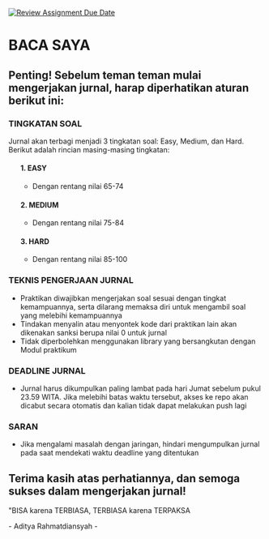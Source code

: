 [![Review Assignment Due Date](https://classroom.github.com/assets/deadline-readme-button-22041afd0340ce965d47ae6ef1cefeee28c7c493a6346c4f15d667ab976d596c.svg)](https://classroom.github.com/a/mCsq1PgL)
<h1>BACA SAYA</h1>
<h2>Penting! Sebelum teman teman mulai mengerjakan jurnal, harap diperhatikan aturan berikut ini:</h2>
<h3>TINGKATAN SOAL</h3>
<p>Jurnal akan terbagi menjadi 3 tingkatan soal: Easy, Medium, dan Hard. Berikut adalah rincian masing-masing tingkatan:</p>
<ol>
  <h4>1. EASY</h4>
  <ul>
    <li>Dengan rentang nilai 65-74</li>
  </ul>
<h4>2. MEDIUM</h4>
  <ul>
    <li>Dengan rentang nilai 75-84</li>
  </ul>
<h4>3. HARD</h4>
  <ul>
    <li>Dengan rentang nilai 85-100</li>
  </ul>
</ol>

<h3>TEKNIS PENGERJAAN JURNAL</h3>
<ul>
  <li>Praktikan diwajibkan mengerjakan soal sesuai dengan tingkat kemampuannya, serta dilarang memaksa diri untuk mengambil soal yang melebihi kemampuannya</li>
  <li>Tindakan menyalin atau menyontek kode dari praktikan lain akan dikenakan sanksi berupa nilai 0 untuk jurnal</li>
  <li>Tidak diperbolehkan menggunakan library yang bersangkutan dengan Modul praktikum</li>
</ul>

<h3>DEADLINE JURNAL</h3>
<ul>
  <li>Jurnal harus dikumpulkan paling lambat pada hari Jumat sebelum pukul 23.59 WITA. Jika melebihi batas waktu tersebut, akses ke repo akan dicabut secara otomatis dan kalian tidak dapat melakukan push lagi</li>
</ul>

<h3>SARAN</h3>
<ul>
  <li>Jika mengalami masalah dengan jaringan, hindari mengumpulkan jurnal pada saat mendekati waktu deadline yang ditentukan</li>
</ul>

<h2>Terima kasih atas perhatiannya, dan semoga sukses dalam mengerjakan jurnal! </h2>
<p>"BISA karena TERBIASA, TERBIASA karena TERPAKSA</p>
<p>- Aditya Rahmatdiansyah -</p>  




